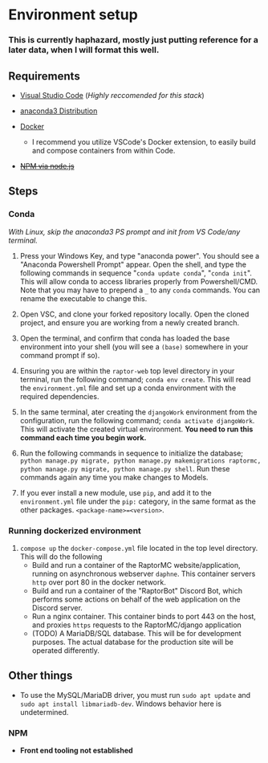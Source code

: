 # Environment setup

### This is currently haphazard, mostly just putting reference for a later data, when I will format this well.

## **Requirements**

- [Visual Studio Code](https://code.visualstudio.com/) (*Highly reccomended for this stack*)

- [anaconda3 Distribution](https://www.anaconda.com/products/distribution)

- [Docker](https://www.docker.com/)
    - I recommend you utilize VSCode's Docker extension, to easily build and compose containers from within Code.

- ~~[NPM via node.js](https://nodejs.org/en/download/)~~

## **Steps**

### Conda

*With Linux, skip the anaconda3 PS prompt and init from VS Code/any terminal.*

1) Press your Windows Key, and type "anaconda power". You should see a "Anaconda Powershell Prompt" appear. Open the shell, and type the following commands in sequence "`conda update conda`", "`conda init`". This will allow conda to access libraries properly from Powershell/CMD. Note that you may have to prepend a `_` to any `conda` commands. You can rename the executable to change this.

2) Open VSC, and clone your forked repository locally. Open the cloned project, and ensure you are working from a newly created branch.

3) Open the terminal, and confirm that conda has loaded the base environment into your shell (you will see a `(base)` somewhere in your command prompt if so).

4) Ensuring you are within the `raptor-web` top level directory in your terminal, run the following command; `conda env create`. This will read the `environment.yml` file and set up a conda environment with the required dependencies.

5) In the same terminal, ater creating the `djangoWork` environment from the configuration, run the following command; `conda activate djangoWork`. This will activate the created virtual environment. __You need to run this command each time you begin work.__

6) Run the following commands in sequence to initialize the database; `python manage.py migrate, python manage.py makemigrations raptormc, python manage.py migrate, python manage.py shell`. Run these commands again any time you make changes to Models.

7) If you ever install a new module, use `pip`, and add it to the `environment.yml` file under the `pip:` category, in the same format as the other packages. `<package-name>=<version>`.

### Running dockerized environment

1) `compose up` the `docker-compose.yml` file located in the top level directory. This will do the following
    - Build and run a container of the RaptorMC website/application, running on asynchronous webserver `daphne`. This container servers `http` over port 80 in the docker network.
    - Build and run a container of the "RaptorBot" Discord Bot, which performs some actions on behalf of the web application on the Discord server.
    - Run a nginx container. This container binds to port 443 on the host, and proxies `https` requests to the RaptorMC/django application
    - (TODO) A MariaDB/SQL database. This will be for development purposes. The actual database for the production site will be operated differently.

## Other things

- To use the MySQL/MariaDB driver, you must run `sudo apt update` and `sudo apt install libmariadb-dev`. Windows behavior here is undetermined.

### NPM

- **Front end tooling not established**
